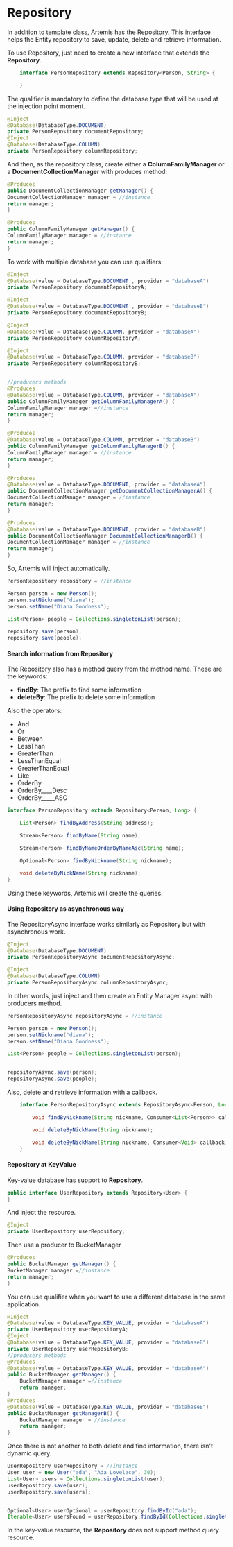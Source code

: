 # Repository

In addition to template class, Artemis has the Repository. This interface helps the Entity repository to save, update, delete and retrieve information.

To use Repository, just need to create a new interface that extends the **Repository**.

```java
    interface PersonRepository extends Repository<Person, String> {

    }
```

The qualifier is mandatory to define the database type that will be used at the injection point moment.

```java
@Inject
@Database(DatabaseType.DOCUMENT)
private PersonRepository documentRepository;
@Inject
@Database(DatabaseType.COLUMN)
private PersonRepository columnRepository;
```

And then, as the repository class, create either a **ColumnFamilyManager** or a **DocumentCollectionManager** with produces method:

```java
@Produces
public DocumentCollectionManager getManager() {
DocumentCollectionManager manager = //instance
return manager;
}

@Produces
public ColumnFamilyManager getManager() {
ColumnFamilyManager manager = //instance
return manager;
}
```

To work with multiple database you can use qualifiers:

```java
@Inject
@Database(value = DatabaseType.DOCUMENT , provider = "databaseA")
private PersonRepository documentRepositoryA;

@Inject
@Database(value = DatabaseType.DOCUMENT , provider = "databaseB")
private PersonRepository documentRepositoryB;

@Inject
@Database(value = DatabaseType.COLUMN, provider = "databaseA")
private PersonRepository columnRepositoryA;

@Inject
@Database(value = DatabaseType.COLUMN, provider = "databaseB")
private PersonRepository columnRepositoryB;


//producers methods
@Produces
@Database(value = DatabaseType.COLUMN, provider = "databaseA")
public ColumnFamilyManager getColumnFamilyManagerA() {
ColumnFamilyManager manager =//instance
return manager;
}

@Produces
@Database(value = DatabaseType.COLUMN, provider = "databaseB")
public ColumnFamilyManager getColumnFamilyManagerB() {
ColumnFamilyManager manager = //instance
return manager;
}

@Produces
@Database(value = DatabaseType.DOCUMENT, provider = "databaseA")
public DocumentCollectionManager getDocumentCollectionManagerA() {
DocumentCollectionManager manager = //instance
return manager;
}

@Produces
@Database(value = DatabaseType.DOCUMENT, provider = "databaseB")
public DocumentCollectionManager DocumentCollectionManagerB() {
DocumentCollectionManager manager = //instance
return manager;
}
```

So, Artemis will inject automatically.

```java
PersonRepository repository = //instance

Person person = new Person();
person.setNickname("diana");
person.setName("Diana Goodness");

List<Person> people = Collections.singletonList(person);

repository.save(person);
repository.save(people);
```

#### Search information from Repository

The Repository also has a method query from the method name. These are the keywords:

* **findBy**: The prefix to find some information
* **deleteBy**: The prefix to delete some information

Also the operators:

* And
* Or
* Between
* LessThan
* GreaterThan
* LessThanEqual
* GreaterThanEqual
* Like
* OrderBy
* OrderBy\_\_\_\_Desc
* OrderBy\_\_\_\_\_ASC

```java
interface PersonRepository extends Repository<Person, Long> {

    List<Person> findByAddress(String address);

    Stream<Person> findByName(String name);

    Stream<Person> findByNameOrderByNameAsc(String name);

    Optional<Person> findByNickname(String nickname);

    void deleteByNickName(String nickname);
}
```

Using these keywords, Artemis will create the queries.

#### Using Repository as asynchronous way

The RepositoryAsync interface works similarly as Repository but with asynchronous work.

```java
@Inject
@Database(DatabaseType.DOCUMENT)
private PersonRepositoryAsync documentRepositoryAsync;

@Inject
@Database(DatabaseType.COLUMN)
private PersonRepositoryAsync columnRepositoryAsync;
```

In other words, just inject and then create an Entity Manager async with producers method.

```java
PersonRepositoryAsync repositoryAsync = //instance

Person person = new Person();
person.setNickname("diana");
person.setName("Diana Goodness");

List<Person> people = Collections.singletonList(person);


repositoryAsync.save(person);
repositoryAsync.save(people);
```

Also, delete and retrieve information with a callback.

```java
    interface PersonRepositoryAsync extends RepositoryAsync<Person, Long> {

        void findByNickname(String nickname, Consumer<List<Person>> callback);

        void deleteByNickName(String nickname);

        void deleteByNickName(String nickname, Consumer<Void> callback);
    }
```

#### Repository at KeyValue

Key-value database has support to **Repository**.

```java
public interface UserRepository extends Repository<User> {
}
```

And inject the resource.

```java
@Inject
private UserRepository userRepository;
```

Then use a producer to BucketManager

```java
@Produces
public BucketManager getManager() {
BucketManager manager =//instance
return manager;
}
```

You can use qualifier when you want to use a different database in the same application.

```java
@Inject
@Database(value = DatabaseType.KEY_VALUE, provider = "databaseA")
private UserRepository userRepositoryA;
@Inject
@Database(value = DatabaseType.KEY_VALUE, provider = "databaseB")
private UserRepository userRepositoryB;
//producers methods
@Produces
@Database(value = DatabaseType.KEY_VALUE, provider = "databaseA")
public BucketManager getManager() {
    BucketManager manager =//instance
    return manager;
}
@Produces
@Database(value = DatabaseType.KEY_VALUE, provider = "databaseB")
public BucketManager getManagerB() {
    BucketManager manager = //instance
    return manager;
}
```

Once there is not another to both delete and find information, there isn't dynamic query.

```java
UserRepository userRepository = //instance
User user = new User("ada", "Ada Lovelace", 30);
List<User> users = Collections.singletonList(user);
userRepository.save(user);
userRepository.save(users);


Optional<User> userOptional = userRepository.findById("ada");
Iterable<User> usersFound = userRepository.findById(Collections.singletonList("ada"));
```

In the key-value resource, the **Repository** does not support method query resource.

